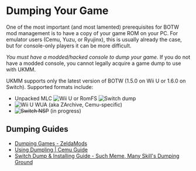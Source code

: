 # Dumping Your Game

One of the most important (and most lamented) prerequisites for BOTW mod management is to have a copy of your game ROM on your PC. For emulator users (Cemu, Yuzu, or Ryujinx), this is usually already the case, but for console-only players it can be more difficult.

*You must have a modded/hacked console to dump your game.* If you do not have a modded console, you cannot legally acquire a game dump to use with UKMM.

UKMM supports only the latest version of BOTW (1.5.0 on Wii U or 1.6.0 on Switch). Supported formats include:

- Unpacked MLC ![Wii U](../../images/u.png) or RomFS ![Switch](../../images/nx.png) dump
- ![Wii U](../../images/u.png) WUA (aka ZArchive, Cemu-specific)
- ~~![Switch](../../images/nx.png) NSP~~ (in progress)

## Dumping Guides

- [Dumping Games - ZeldaMods](https://zeldamods.org/wiki/Help:Dumping_games)
- [Using Dumpling | Cemu Guide](https://cemu.cfw.guide/using-dumpling.html)
- [Switch Dump & Installing Guide - Such Meme, Many Skill's Dumping Ground](https://suchmememanyskill.github.io/guides/switchdumpguide/)
